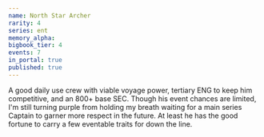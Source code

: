 ```yaml
---
name: North Star Archer
rarity: 4
series: ent
memory_alpha:
bigbook_tier: 4
events: 7
in_portal: true
published: true
---
```


A good daily use crew with viable voyage power, tertiary ENG to keep him competitive, and an 800+ base SEC. Though his event chances are limited, I'm still turning purple from holding my breath waiting for a main series Captain to garner more respect in the future. At least he has the good fortune to carry a few eventable traits for down the line.
